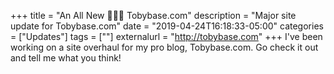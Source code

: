 +++
title = "An All New 👨🏻‍💻 Tobybase.com"
description = "Major site update for Tobybase.com"
date = "2019-04-24T16:18:33-05:00"
categories = ["Updates"]
tags = [""]
externalurl = "http://tobybase.com"
+++
I've been working on a site overhaul for my pro blog, Tobybase.com. Go check it out and tell me what you think! 